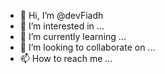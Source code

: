 - 👋 Hi, I’m @devFiadh
- 👀 I’m interested in ...
- 🌱 I’m currently learning ...
- 💞️ I’m looking to collaborate on ...
- 📫 How to reach me ...

<!---
devFiadh/devFiadh is a ✨ special ✨ repository because its `README.md` (this file) appears on your GitHub profile.
You can click the Preview link to take a look at your changes.
--->
